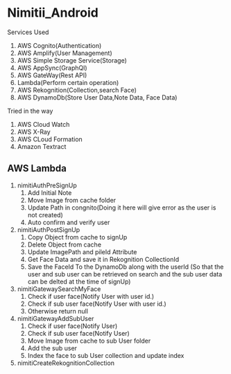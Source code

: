 # Nimitii_Android

Services Used
1. AWS Cognito(Authentication)
2. AWS Amplify(User Management)
3. AWS Simple Storage Service(Storage)
4. AWS AppSync(GraphQl)
5. AWS GateWay(Rest API)
6. Lambda(Perform certain operation)
7. AWS Rekognition(Collection,search Face)
8. AWS DynamoDb(Store User Data,Note Data, Face Data)

Tried in the way
1. AWS Cloud Watch
2. AWS X-Ray
3. AWS CLoud Formation
4. Amazon Textract

## **AWS Lambda**
1. nimitiAuthPreSignUp
    1. Add Initial Note
    2. Move Image from cache folder
    3. Update Path in congnito(Doing it here will give error as the user is not created)
    4. Auto confirm and verify user
2. nimitiAuthPostSignUp
    1. Copy Object from cache to signUp
    2. Delete Object from cache
    3. Update ImagePath and pileId Attribute
    4. Get Face Data and save it in Rekognition CollectionId
    5. Save the FaceId To the DynamoDb along with the userId
      (So that the user and sub user can be retrieved on search and the sub user data can be delted at the time of signUp)
3. nimitiGatewaySearchMyFace
   1. Check if user face(Notify User with user id.)
   2. Check if sub user face(Notify User with user id.)
   3. Otherwise return null
4. nimitiGatewayAddSubUser
   1. Check if user face(Notify User)
   2. Check if sub user face(Notify User)
   3. Move Image from cache to sub User folder
   4. Add the sub user
   5. Index the face to sub User collection and update index
5. nimitiCreateRekognitionCollection